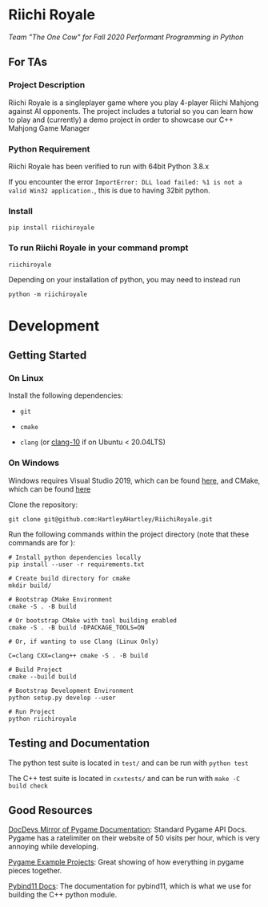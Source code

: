 # Riichi Royale
*Team "The One Cow" for Fall 2020 Performant Programming in Python*

## For TAs

### Project Description
Riichi Royale is a singleplayer game where you play 4-player Riichi Mahjong against AI opponents. The project includes a tutorial so you can learn how to play and (currently) a demo project in order to showcase our C++ Mahjong Game Manager

### Python Requirement
Riichi Royale has been verified to run with 64bit Python 3.8.x 

If you encounter the error `ImportError: DLL load failed: %1 is not a valid Win32 application.`, this is due to having 32bit python.

### Install
``pip install riichiroyale``

### To run Riichi Royale in your command prompt
``riichiroyale``

Depending on your installation of python, you may need to instead run 

```python -m riichiroyale```

# Development

## Getting Started

### On Linux

Install the following dependencies:

- `git`

- `cmake`

- `clang` (or [clang-10](https://packages.ubuntu.com/bionic/clang-10) if on Ubuntu < 20.04LTS)

### On Windows

Windows requires Visual Studio 2019, which can be found [here](https://visualstudio.microsoft.com/downloads/), and CMake, which can be found [here](https://cmake.org/download/)

Clone the repository:

```
git clone git@github.com:HartleyAHartley/RiichiRoyale.git
```

Run the following commands within the project directory (note that these commands are for ):
```
# Install python dependencies locally
pip install --user -r requirements.txt

# Create build directory for cmake
mkdir build/

# Bootstrap CMake Environment
cmake -S . -B build

# Or bootstrap CMake with tool building enabled
cmake -S . -B build -DPACKAGE_TOOLS=ON

# Or, if wanting to use Clang (Linux Only)

C=clang CXX=clang++ cmake -S . -B build

# Build Project
cmake --build build

# Bootstrap Development Environment
python setup.py develop --user

# Run Project
python riichiroyale
```

## Testing and Documentation

The python test suite is located in `test/` and can be run with `python test`

The C++ test suite is located in `cxxtests/` and can be run with `make -C build check`

## Good Resources

[DocDevs Mirror of Pygame Documentation](https://devdocs.io/pygame/): Standard Pygame API Docs. Pygame has a ratelimiter on their website of 50 visits per hour, which is very annoying while developing.

[Pygame Example Projects](https://github.com/ternus/pygame-examples): Great showing of how everything in pygame pieces together.

[Pybind11 Docs](https://pybind11.readthedocs.io/en/latest/): The documentation for pybind11, which is what we use for building the C++ python module.